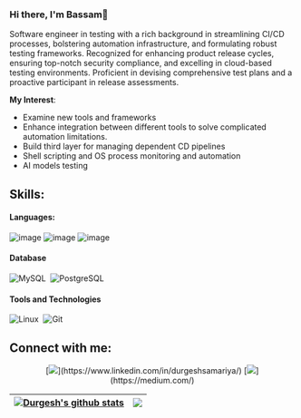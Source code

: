 ### Hi there, I'm Bassam👋

Software engineer in testing with a rich background in streamlining CI/CD processes, bolstering automation infrastructure, and formulating robust testing frameworks. Recognized for enhancing product release cycles, ensuring top-notch security compliance, and excelling in cloud-based testing environments. Proficient in devising comprehensive test plans and a proactive participant in release assessments.

**My Interest**:
- Examine new tools and frameworks
- Enhance integration between different tools to solve complicated automation limitations.
- Build third layer for managing dependent CD pipelines
- Shell scripting and OS process monitoring and automation
- AI models testing 

## Skills:

#### Languages:
![image](https://github.com/bmamdouh/bmamdouh/assets/10897611/34734a2d-fc7d-43b3-a600-f202ff524fe9)
![image](https://github.com/bmamdouh/bmamdouh/assets/10897611/8df1e08b-4d50-41e2-8f65-b939cf365660)
![image](https://github.com/bmamdouh/bmamdouh/assets/10897611/7e9ad78a-0743-4cbd-80bf-3da19f1423de)


#### Database

![MySQL](https://img.shields.io/badge/MySQL-00000F?style=for-the-badge&logo=mysql&logoColor=white)&nbsp;
![PostgreSQL](https://img.shields.io/badge/PostgreSQL-316192?style=for-the-badge&logo=postgresql&logoColor=white)&nbsp;

#### Tools and Technologies

![Linux](https://img.shields.io/badge/Linux-FCC624?style=for-the-badge&logo=linux&logoColor=black)&nbsp;
![Git](https://img.shields.io/badge/GIT-E44C30?style=for-the-badge&logo=git&logoColor=white)&nbsp;


## Connect with me:

<p align = "center">
[<img src="https://img.shields.io/badge/linkedin-%2312100E.svg?&style=for-the-badge&logo=linkedin&logoColor=white&color=black" />](https://www.linkedin.com/in/durgeshsamariya/)
[<img src="https://img.shields.io/badge/medium-%2312100E.svg?&style=for-the-badge&logo=medium&logoColor=white&color=black" />](https://medium.com/)
</p>

| <a href="https://github.com/anuraghazra/github-readme-stats"><img align="center" src="https://github-readme-stats.vercel.app/api?username=durgeshsamariya&show_icons=true&include_all_commits=true&theme=buefy&hide_border=true" alt="Durgesh's github stats" /></a> | <a href="https://github.com/anuraghazra/github-readme-stats"><img align="center" src="https://github-readme-stats.vercel.app/api/top-langs/?username=durgeshsamariya&layout=compact&theme=buefy&hide_border=true" /></a> |
| ------------- | ------------- |
